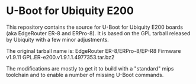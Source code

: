 # U-Boot for Ubiquity E200
This repository contains the source for U-Boot for Ubiquity E200 boards (aka
EdgeRouter ER-8 and ERPro-8). It is based on the GPL tarball released by
Ubiquity with a few minor adjustments.

The original tarball name is:
 EdgeRouter ER-8/ERPro-8/EP-R8 Firmware v1.9.11
 GPL.ER-e200.v1.9.1.1.4977353.tar.bz2

The modifications are mostly to get it to build with a "standard" mips toolchain
and to enable a number of missing U-Boot commands.
